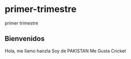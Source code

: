 # primer-trimestre
primer trimestre

## Bienvenidos

Hola, me llamo hanzla 
Soy de PAKISTAN
Me Gusta Cricket

